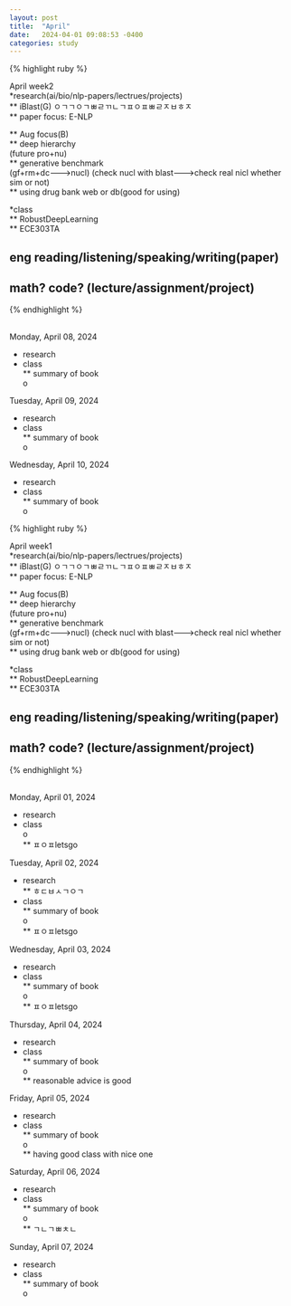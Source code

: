 ```yaml
---
layout: post
title:  "April"
date:   2024-04-01 09:08:53 -0400
categories: study
---
```





{% highlight ruby %}


April week2   
*research(ai/bio/nlp-papers/lectrues/projects)  
** iBlast(G) ㅇㄱㄱㅇㄱㅃㄹㄲㄴㄱㅍㅇㅍㅃㄹㅈㅂㅎㅈ    
** paper focus: E-NLP  
  
** Aug focus(B)  
** deep hierarchy    
(future pro+nu)  
** generative benchmark  
(gf+rm+dc--->nucl)
(check nucl with blast--->check real nicl whether sim or not)  
** using drug bank web or db(good for using)  

*class  
** RobustDeepLearning     
** ECE303TA    
	
## eng reading/listening/speaking/writing(paper)  
## math? code? (lecture/assignment/project)    

{% endhighlight %}  
<br/>

Monday, April 08, 2024    
* research   
* class     
** summary of book  
o   

Tuesday, April 09, 2024    
* research   
* class     
** summary of book  
o   

Wednesday, April 10, 2024    
* research   
* class     
** summary of book  
o   




{% highlight ruby %}


April week1   
*research(ai/bio/nlp-papers/lectrues/projects)  
** iBlast(G) ㅇㄱㄱㅇㄱㅃㄹㄲㄴㄱㅍㅇㅍㅃㄹㅈㅂㅎㅈ    
** paper focus: E-NLP  
  
** Aug focus(B)  
** deep hierarchy    
(future pro+nu)  
** generative benchmark  
(gf+rm+dc--->nucl)
(check nucl with blast--->check real nicl whether sim or not)  
** using drug bank web or db(good for using)  

*class  
** RobustDeepLearning     
** ECE303TA    
	
## eng reading/listening/speaking/writing(paper)  
## math? code? (lecture/assignment/project)    

{% endhighlight %}  
<br/>

Monday, April 01, 2024    
* research   
* class     
o   
** ㅍㅇㅍletsgo  

Tuesday, April 02, 2024    
* research   
** ㅎㄷㅂㅅㄱㅇㄱ  
* class     
** summary of book  
o   
** ㅍㅇㅍletsgo  

Wednesday, April 03, 2024    
* research   
* class     
** summary of book  
o   
** ㅍㅇㅍletsgo  


Thursday, April 04, 2024    
* research   
* class     
** summary of book  
o   
** reasonable advice is good    

Friday, April 05, 2024    
* research   
* class     
** summary of book  
o   
** having good class with nice one      
  
   
Saturday, April 06, 2024    
* research   
* class     
** summary of book  
o   
** ㄱㄴㄱㅃㅊㄴ     



Sunday, April 07, 2024    
* research   
* class     
** summary of book  
o        

  
   
